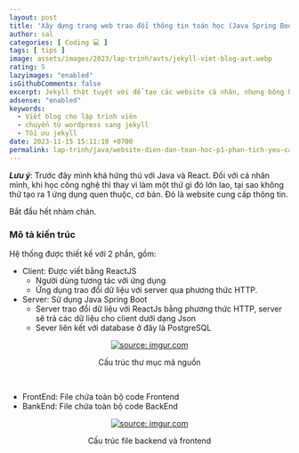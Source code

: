 ```yaml
---
layout: post
title: 'Xây dựng trang web trao đổi thông tin toán học (Java Spring Boot + React JS). Phần 3. Lựa chọn Java Spring Boot + React'
author: sal
categories: [ Coding 💻 ]
tags: [ tips ]
image: assets/images/2023/lap-trinh/avts/jekyll-viet-blog-avt.webp
rating: 5
lazyimages: "enabled"
isGithubComments: false
excerpt: Jekyll thật tuyệt vời để tạo các website cá nhân, nhưng bông hồng nào mà chả có gai!. Bài viết này mình muốn hướng đến các bạn đã có hiểu biết về phát triển web. Các bạn beginer hay các bạn có nhu cầu làm một blog cá nhân có thể tham khảo để hiểu rõ ưu nhược điểm của Wordpress cũng như Jekyll
adsense: "enabled"
keywords:
  - Viết blog cho lập trình viên
  - chuyển từ wordpress sang jekyll
  - Tối ưu jekyll
date: 2023-11-15 15:11:10 +0700
permalink: lap-trinh/java/website-dien-dan-toan-hoc-p1-phan-tich-yeu-cau-bai-toan
---
```


**_Lưu ý_**: Trước đây mình khá hứng thú với Java và React. Đối với cá nhân mình, khi học công nghệ thì thay vì làm một thứ gì đó lớn lao, tại sao không thử tạo ra 1 ứng dụng quen thuộc, cơ bản. Đó là website cung cấp thông tin.

Bắt đầu hết nhàm chán.
### Mô tả kiến trúc
Hệ thống được thiết kế với 2 phần, gồm:
* Client: Được viết bằng ReactJS
  * Người dùng tương tác với ứng dụng
  * Ứng dụng trao đổi dữ liệu với server qua phương thức HTTP.
* Server: Sử dụng Java Spring Boot
  * Server trao đổi dữ liệu với ReactJs bằng phương thức HTTP, server sẽ trả các dữ liệu cho client dưới dạng Json
  * Sever liên kết với database ở đây là PostgreSQL

<div class="content" style="text-align:center; ">
<a href="https://imgur.com/np0RUch"><img src="https://i.imgur.com/np0RUch.png" title="source: imgur.com" /></a><p>Cấu trúc thư mục mã nguồn</p><br>
</div>

* FrontEnd: File chứa toàn bộ code Frontend
* BankEnd: File chứa toàn bộ code BackEnd

<div class="content" style="text-align:center; ">
<a href="https://imgur.com/2BBuDDe"><img src="https://i.imgur.com/2BBuDDe.png" title="source: imgur.com" /></a><p>Cấu trúc file backend và frontend</p><br>
</div>

